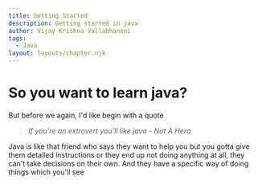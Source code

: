```yaml
---
title: Getting Started
description: Getting started in java
author: Vijay Krishna Vallabhaneni
tags:
  - Java
layout: layouts/chapter.njk
---
```

# So you want to learn java?
But before we again, I'd like begin with a quote
> *If you're an extrovert you'll like java - Not A Hero*

Java is like that friend who says they want to help you but you gotta give them detailed instructions or they end up not doing anything at all, they can't take decisions on their own. And they have a specific way of doing things which you'll see